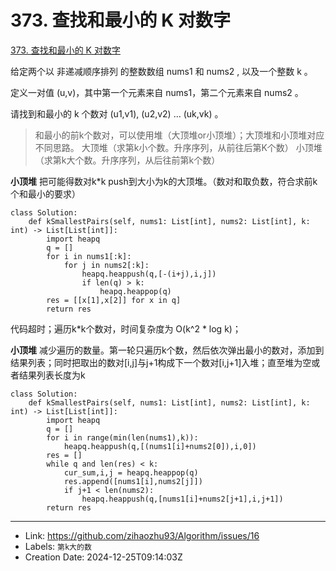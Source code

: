 # 373. 查找和最小的 K 对数字

[373. 查找和最小的 K 对数字](https://leetcode.cn/problems/find-k-pairs-with-smallest-sums/)

给定两个以 非递减顺序排列 的整数数组 nums1 和 nums2 , 以及一个整数 k 。

定义一对值 (u,v)，其中第一个元素来自 nums1，第二个元素来自 nums2 。

请找到和最小的 k 个数对 (u1,v1),  (u2,v2)  ...  (uk,vk) 。

> 和最小的前k个数对，可以使用堆（大顶堆or小顶堆）；大顶堆和小顶堆对应不同思路。
> 大顶堆（求第k小个数。升序序列，从前往后第K个数）
> 小顶堆（求第k大个数。升序序列，从后往前第k个数）

**小顶堆**
把可能得数对k*k push到大小为k的大顶堆。（数对和取负数，符合求前k个和最小的要求）
```
class Solution:
    def kSmallestPairs(self, nums1: List[int], nums2: List[int], k: int) -> List[List[int]]:
        import heapq
        q = []
        for i in nums1[:k]:
            for j in nums2[:k]:
                heapq.heappush(q,[-(i+j),i,j])
                if len(q) > k:
                    heapq.heappop(q)
        res = [[x[1],x[2]] for x in q]
        return res
```
代码超时；遍历k*k个数对，时间复杂度为 O(k^2 * log k)；

**小顶堆**
减少遍历的数量。第一轮只遍历k个数，然后依次弹出最小的数对，添加到结果列表；同时把取出的数对[i,j]与j+1构成下一个数对[i,j+1]入堆；直至堆为空或者结果列表长度为k
```
class Solution:
    def kSmallestPairs(self, nums1: List[int], nums2: List[int], k: int) -> List[List[int]]:
        import heapq
        q = []
        for i in range(min(len(nums1),k)):
            heapq.heappush(q,[(nums1[i]+nums2[0]),i,0])
        res = []
        while q and len(res) < k:
            cur_sum,i,j = heapq.heappop(q)
            res.append([nums1[i],nums2[j]])
            if j+1 < len(nums2):
                heapq.heappush(q,[nums1[i]+nums2[j+1],i,j+1])
        return res
```

---

* Link: https://github.com/zihaozhu93/Algorithm/issues/16
* Labels: `第k大的数`
* Creation Date: 2024-12-25T09:14:03Z
